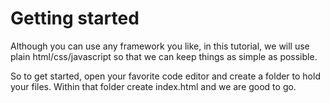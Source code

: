 # Getting started

Although you can use any framework you like, in this tutorial, we will use plain html/css/javascript so that we can keep things as simple as possible.

So to get started, open your favorite code editor and create a folder to hold your files. Within that folder create index.html and we are good to go.